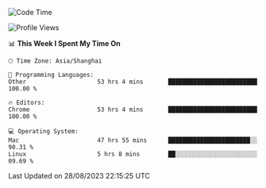 <!--START_SECTION:waka-->
![Code Time](http://img.shields.io/badge/Code%20Time-1%2C161%20hrs%208%20mins-blue)

![Profile Views](http://img.shields.io/badge/Profile%20Views-0-blue)

📊 **This Week I Spent My Time On** 

```text
🕑︎ Time Zone: Asia/Shanghai

💬 Programming Languages: 
Other                    53 hrs 4 mins       █████████████████████████   100.00 % 

🔥 Editors: 
Chrome                   53 hrs 4 mins       █████████████████████████   100.00 % 

💻 Operating System: 
Mac                      47 hrs 55 mins      ███████████████████████░░   90.31 % 
Linux                    5 hrs 8 mins        ██░░░░░░░░░░░░░░░░░░░░░░░   09.69 % 
```


 Last Updated on 28/08/2023 22:15:25 UTC
<!--END_SECTION:waka-->